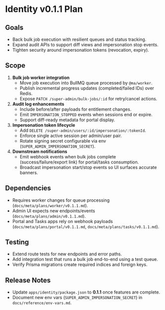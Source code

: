 # Identity v0.1.1 Plan

## Goals
- Back bulk job execution with resilient queues and status tracking.
- Expand audit APIs to support diff views and impersonation stop events.
- Tighten security around impersonation tokens (revocation, expiry).

## Scope
1. **Bulk job worker integration**
   - Move job execution into BullMQ queue processed by `@ma/worker`.
   - Publish incremental progress updates (completed/failed IDs) over Redis.
   - Expose `PATCH /super-admin/bulk-jobs/:id` for retry/cancel actions.
2. **Audit log enhancements**
   - Include before/after payloads for entitlement changes.
   - Emit `IMPERSONATION_STOPPED` events when sessions end or expire.
   - Support diff-ready metadata for portal display.
3. **Impersonation token lifecycle**
   - Add `DELETE /super-admin/users/:id/impersonation/:tokenId`.
   - Enforce single active session per admin/user pair.
   - Rotate signing secret configurable via env (`SUPER_ADMIN_IMPERSONATION_SECRET`).
4. **Downstream notifications**
   - Emit webhook events when bulk jobs complete (success/failure/export link) for portal/tasks consumption.
   - Broadcast impersonation start/stop events so UI surfaces accurate banners.

## Dependencies
- Requires worker changes for queue processing (`docs/meta/plans/worker/v0.1.1.md`).
- Admin UI expects new endpoints/events (`docs/meta/plans/admin/v0.1.1.md`).
- Portal and Tasks apps rely on webhook payloads (`docs/meta/plans/portal/v0.1.1.md`, `docs/meta/plans/tasks/v0.1.1.md`).

## Testing
- Extend route tests for new endpoints and error paths.
- Add integration test that runs a bulk job end-to-end using a test queue.
- Verify Prisma migrations create required indices and foreign keys.

## Release Notes
- Update `apps/identity/package.json` to **0.1.1** once features are complete.
- Document new env vars (`SUPER_ADMIN_IMPERSONATION_SECRET`) in `docs/reference/env-vars.md`.
